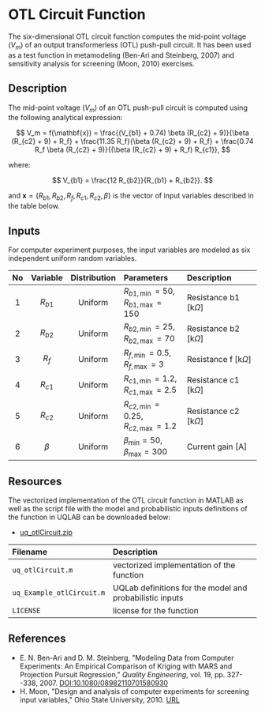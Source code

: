 # OTL Circuit Function

[//]: # "Benchmark type: test-case"
[//]: # "Application fields: metamodeling, sensitivity"
[//]: # "Dimension: 6-dimension"

The six-dimensional OTL circuit function computes the mid-point voltage ($V_m$) of an output transformerless (OTL) push-pull circuit.
It has been used as a test function in metamodeling (Ben-Ari and Steinberg, 2007) and sensitivity analysis for screening (Moon, 2010) exercises.

## Description

The mid-point voltage $(V_m)$ of an OTL push-pull circuit is computed using the following analytical expression:

$$
V_m = f(\mathbf{x}) = \frac{(V_{b1} + 0.74) \beta (R_{c2} + 9)}{\beta (R_{c2} + 9) + R_f} + \frac{11.35 R_f}{\beta (R_{c2} + 9) + R_f} + \frac{0.74 R_f \beta (R_{c2} + 9)}{(\beta (R_{c2} + 9) + R_f) R_{c1}},
$$

where:

$$
V_{b1} = \frac{12 R_{b2}}{R_{b1} + R_{b2}}.
$$

and $\mathbf{x} = \{R_{b1}, R_{b2}, R_{f}, R_{c1}, R_{c2}, \beta\}$ is the vector of input variables described in the table below.

## Inputs

For computer experiment purposes, the input variables are modeled as six independent uniform random variables.

| No | Variable | Distribution | Parameters | Description |
| :-: | :-: | :-: | :- | :- |
| 1 | $R_{b1}$ | Uniform | $R_{b1,\min} = 50,$<br/>$R_{b1,\max} = 150$   | Resistance b1 $[\text{k}\Omega]$ |
| 2 | $R_{b2}$ | Uniform | $R_{b2,\min} = 25,$<br/>$R_{b2,\max} = 70$    | Resistance b2 $[\text{k}\Omega]$ |
| 3 | $R_{f}$  | Uniform | $R_{f,\min} = 0.5,$<br/>$R_{f,\max} = 3$      | Resistance f $[\text{k}\Omega]$ |
| 4 | $R_{c1}$ | Uniform | $R_{c1,\min} = 1.2,$<br/>$R_{c1,\max} = 2.5$  | Resistance c1 $[\text{k}\Omega]$ |
| 5 | $R_{c2}$ | Uniform | $R_{c2,\min} = 0.25,$<br/>$R_{c2,\max} = 1.2$ | Resistance c2 $[\text{k}\Omega]$ |
| 6 | $\beta$  | Uniform | $\beta_{\min} = 50,$<br/>$\beta_{\max} = 300$ | Current gain $[\text{A}]$ |

## Resources

The vectorized implementation of the OTL circuit function in MATLAB as well as the script file with the model and probabilistic inputs definitions of the function in UQLAB can be downloaded below:

 - [uq_otlCircuit.zip](uq_otlCircuit.zip)

| Filename | Description |
| :- | :- | 
| `uq_otlCircuit.m` | vectorized implementation of the function |
| `uq_Example_otlCircuit.m` | UQLab definitions for the model and probabilistic inputs |
| `LICENSE` | license for the function |

## References

* E. N. Ben-Ari and D. M. Steinberg, "Modeling Data from Computer Experiments: An Empirical Comparison of Kriging with MARS and Projection Pursuit Regression," _Quality Engineering_, vol. 19, pp. 327--338, 2007. [DOI:10.1080/08982110701580930](https//doi.org/10.1080/08982110701580930)
* H. Moon, "Design and analysis of computer experiments for screening input variables," Ohio State University, 2010. [URL](https://catalog.ohiolink.edu/iii/encore/record/C__Rb28916024?lang=eng)

